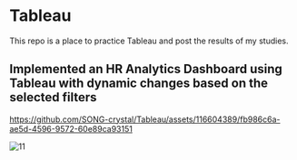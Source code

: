 # Tableau
This repo is a place to practice Tableau and post the results of my studies.


## Implemented an HR Analytics Dashboard using Tableau with dynamic changes based on the selected filters
https://github.com/SONG-crystal/Tableau/assets/116604389/fb986c6a-ae5d-4596-9572-60e89ca93151

![11](https://github.com/SONG-crystal/Tableau/assets/116604389/7c86a9d5-0f63-4c0b-933c-5ed83ebaac19)

